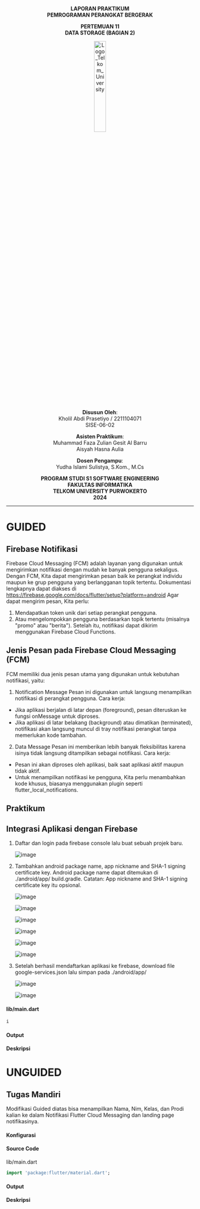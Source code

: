 <div align="center">

**LAPORAN PRAKTIKUM**  
**PEMROGRAMAN PERANGKAT BERGERAK**

**PERTEMUAN 11**  
**DATA STORAGE (BAGIAN 2)**


<img src="https://github.com/user-attachments/assets/8ffbc3d9-1f18-4a72-8723-692ba5757f0c" alt="Logo_Telkom_University" width="25%">


**Disusun Oleh**:  
Kholil Abdi Prasetiyo / 2211104071  
SISE-06-02

**Asisten Praktikum**:  
Muhammad Faza Zulian Gesit Al Barru  
Aisyah Hasna Aulia

**Dosen Pengampu**:  
Yudha Islami Sulistya, S.Kom., M.Cs

**PROGRAM STUDI S1 SOFTWARE ENGINEERING**  
**FAKULTAS INFORMATIKA**  
**TELKOM UNIVERSITY PURWOKERTO**  
**2024**
</div>

---
# GUIDED

## Firebase Notifikasi
Firebase Cloud Messaging (FCM) adalah layanan yang digunakan untuk mengirimkan notifikasi dengan mudah ke banyak pengguna sekaligus. Dengan FCM, Kita dapat mengirimkan pesan baik ke perangkat individu maupun ke grup pengguna yang berlangganan topik tertentu. Dokumentasi lengkapnya dapat diakses di https://firebase.google.com/docs/flutter/setup?platform=android
Agar dapat mengirim pesan, Kita perlu:
1. Mendapatkan token unik dari setiap perangkat pengguna.
2. Atau mengelompokkan pengguna berdasarkan topik tertentu (misalnya "promo" atau
"berita").
Setelah itu, notifikasi dapat dikirim menggunakan Firebase Cloud Functions.

## Jenis Pesan pada Firebase Cloud Messaging (FCM)
FCM memiliki dua jenis pesan utama yang digunakan untuk kebutuhan notifikasi, yaitu:
1) Notification Message
Pesan ini digunakan untuk langsung menampilkan notifikasi di perangkat pengguna.
Cara kerja:
- Jika aplikasi berjalan di latar depan (foreground), pesan diteruskan ke fungsi onMessage
untuk diproses.
- Jika aplikasi di latar belakang (background) atau dimatikan (terminated), notifikasi akan
langsung muncul di tray notifikasi perangkat tanpa memerlukan kode tambahan.
2) Data Message
Pesan ini memberikan lebih banyak fleksibilitas karena isinya tidak langsung ditampilkan
sebagai notifikasi.
Cara kerja:
- Pesan ini akan diproses oleh aplikasi, baik saat aplikasi aktif maupun tidak aktif.
- Untuk menampilkan notifikasi ke pengguna, Kita perlu menambahkan kode khusus,
biasanya menggunakan plugin seperti flutter_local_notifications.



## Praktikum

## Integrasi Aplikasi dengan Firebase
1. Daftar dan login pada firebase console lalu buat sebuah projek baru.
   
   ![image](https://github.com/user-attachments/assets/7b4003d9-7945-43ad-97e9-82790befc5ca)
 
2. Tambahkan android package name, app nickname and SHA-1 signing certificate key. Android package name dapat ditemukan di ./android/app/ build.gradle. Catatan: App nickname and SHA-1 signing certificate key itu opsional.

   ![image](https://github.com/user-attachments/assets/396157de-e6c3-48a8-9d8e-9ceaa83b1998)

   ![image](https://github.com/user-attachments/assets/4d0b67bd-d524-4359-95b4-1d788c2c5aeb)

   ![image](https://github.com/user-attachments/assets/1a420833-5bf8-4d75-9de3-7489ae4ff283)

   ![image](https://github.com/user-attachments/assets/6aaaac35-0a35-407d-8dd3-69aee40df78d)

   ![image](https://github.com/user-attachments/assets/81d69537-1e50-4e6c-b801-9e688c1c595e)

   ![image](https://github.com/user-attachments/assets/389d7870-aa92-4755-b87b-959ffa81d4a5)
   
4. Setelah berhasil mendaftarkan aplikasi ke firebase, download file google-services.json lalu simpan pada ./android/app/

   ![image](https://github.com/user-attachments/assets/0d97ba30-cc5b-4a61-9438-3b5303054828)

   ![image](https://github.com/user-attachments/assets/64af2bc7-5806-43d1-b181-7981f5ce5640)



#### lib/main.dart
```dart
i
```

#### Output

#### Deskripsi

# UNGUIDED

## Tugas Mandiri
Modifikasi Guided diatas bisa menampilkan Nama, Nim, Kelas, dan Prodi kalian ke dalam Notifikasi Flutter Cloud Messaging dan landing page notifikasinya.

#### Konfigurasi

#### Source Code

lib/main.dart
```dart
import 'package:flutter/material.dart';
```

#### Output

#### Deskripsi
